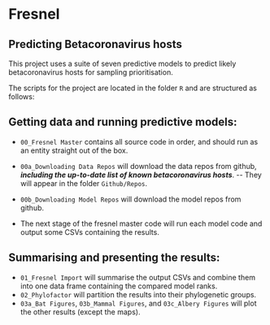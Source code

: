 # Fresnel

## Predicting Betacoronavirus hosts

This project uses a suite of seven predictive models to predict likely betacoronavirus hosts for sampling prioritisation.

The scripts for the project are located in the folder `R` and are structured as follows:

## Getting data and running predictive models:
- `00_Fresnel Master` contains all source code in order, and should run as an entity straight out of the box.
- `00a_Downloading Data Repos` will download the data repos from github, ***including the up-to-date list of known betacoronavirus hosts***. 
-- They will appear in the folder `Github/Repos`.
- `00b_Downloading Model Repos` will download the model repos from github.

- The next stage of the fresnel master code will run each model code and output some CSVs containing the results.

## Summarising and presenting the results:
- `01_Fresnel Import` will summarise the output CSVs and combine them into one data frame containing the compared model ranks.
- `02_Phylofactor` will partition the results into their phylogenetic groups.
- `03a_Bat Figures`, `03b_Mammal Figures`, and `03c_Albery Figures` will plot the other results (except the maps).

